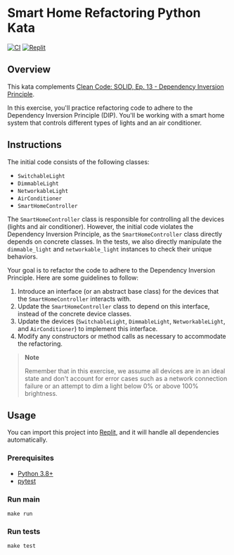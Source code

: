 # Smart Home Refactoring Python Kata

[![CI](https://github.com/Coding-Cuddles/smart-home-refactoring-python-kata/actions/workflows/main.yml/badge.svg)](https://github.com/Coding-Cuddles/smart-home-refactoring-python-kata/actions/workflows/main.yml)
[![Replit](https://replit.com/badge?caption=Try%20with%20Replit&variant=small)](https://replit.com/new/github/Coding-Cuddles/smart-home-refactoring-python-kata)

## Overview

This kata complements [Clean Code: SOLID, Ep. 13 - Dependency Inversion Principle](https://cleancoders.com/episode/clean-code-episode-13).

In this exercise, you'll practice refactoring code to adhere to the Dependency
Inversion Principle (DIP). You'll be working with a smart home system that
controls different types of lights and an air conditioner.

## Instructions

The initial code consists of the following classes:

* `SwitchableLight`
* `DimmableLight`
* `NetworkableLight`
* `AirConditioner`
* `SmartHomeController`

The `SmartHomeController` class is responsible for controlling all the devices
(lights and air conditioner). However, the initial code violates the Dependency
Inversion Principle, as the `SmartHomeController` class directly depends on
concrete classes. In the tests, we also directly manipulate the
`dimmable_light` and `networkable_light` instances to check their unique
behaviors.

Your goal is to refactor the code to adhere to the Dependency Inversion
Principle. Here are some guidelines to follow:

1. Introduce an interface (or an abstract base class) for the devices that the
   `SmartHomeController` interacts with.
1. Update the `SmartHomeController` class to depend on this interface, instead
   of the concrete device classes.
1. Update the devices (`SwitchableLight`, `DimmableLight`, `NetworkableLight`,
   and `AirConditioner`) to implement this interface.
1. Modify any constructors or method calls as necessary to accommodate the
   refactoring.

> **Note**
>
> Remember that in this exercise, we assume all devices are in an ideal state
> and don't account for error cases such as a network connection failure or an
> attempt to dim a light below 0% or above 100% brightness.

## Usage

You can import this project into [Replit](https://replit.com), and it will
handle all dependencies automatically.

### Prerequisites

* [Python 3.8+](https://www.python.org/)
* [pytest](https://pytest.org)

### Run main

```console
make run
```

### Run tests

```console
make test
```
